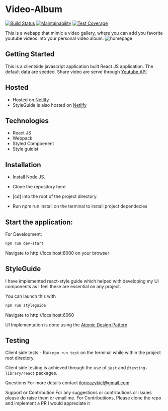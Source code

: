 # Video-Album
[![Build Status](https://travis-ci.org/Eazybee/Video-Album.svg?branch=develop)](https://travis-ci.org/Eazybee/Video-Album)
[![Maintainability](https://api.codeclimate.com/v1/badges/fd31bbe485848edb46b9/maintainability)](https://codeclimate.com/github/Eazybee/Video-Album/maintainability)
[![Test Coverage](https://api.codeclimate.com/v1/badges/fd31bbe485848edb46b9/test_coverage)](https://codeclimate.com/github/Eazybee/Video-Album/test_coverage)

This is a webapp that mimic a video gallery, where you can add you favorite youtube videos into your personal video album.
![homepage](https://user-images.githubusercontent.com/36575414/67309211-5ada5880-f4f3-11e9-9fa2-75b3b1a18daf.PNG)


## Getting Started
This is a clientside javascript application built React JS application.
The default data are seeded.
Share video are serve through [Youtube API](https://developers.google.com/youtube/v3/getting-started)

## Hosted
* Hosted on  [Netlify](https://video-album.netlify.com/)
* StyleGuide is also hosted on [Netlify](https://video-album-styleguide.netlify.com)

## Technologies
* React JS
* Webpack
* Styled Compoenent
* Style guidist


## Installation
* Install Node JS.

* Clone the repository here

* [cd] into the root of the project directory.

* Run npm run install on the terminal to install project dependecies

## Start the application:
For Development:
```bash
npm run dev-start
```

Navigate to http://localhost:8000 on your browser

## StyleGuide
I have implemented react-style guide which helped with developing my UI components as I feel these are essential on any project.

You can launch this with
```bash
npm run styleguide
```

Navigate to http://localhost:6060

UI Implementation is done using the [Atomic Design Pattern](http://atomicdesign.bradfrost.com/chapter-2/)

## Testing
Client side tests - Run  `npm run test` on the terminal while within the project root directory.

Client side testing is achieved through the use of `jest`  and `@testing-library/react` packages.

Questions
For more details contact ilorieazykiel@gmail.com

Support or Contribution
For any suggestions or contributions or issues please do raise them or email me. For Contributiions, Please clone the repo and implement a PR I would appreciate it




